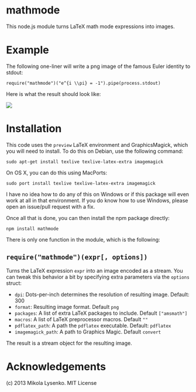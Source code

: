 mathmode
========
This node.js module turns LaTeX math mode expressions into images.

Example
=======
The following one-liner will write a png image of the famous Euler identity to stdout:

    require("mathmode")("e^{i \\pi} = -1").pipe(process.stdout)

Here is what the result should look like:

<img src=https://raw.github.com/mikolalysenko/mathmode/master/example/simple.png>

Installation
============

This code uses the `preview` LaTeX environment and GraphicsMagick, which you will need to install.  To do this on Debian, use the following command:

    sudo apt-get install texlive texlive-latex-extra imagemagick

On OS X, you can do this using MacPorts:

    sudo port install texlive texlive-latex-extra imagemagick
    
I have no idea how to do any of this on Windows or if this package will even work at all in that environment. If you do know how to use Windows, please open an issue/pull request with a fix.

Once all that is done, you can then install the npm package directly:

    npm install mathmode

There is only one function in the module, which is the following:


`require("mathmode")(expr[, options])`
--------------------------------------

Turns the LaTeX expression `expr` into an image encoded as a stream.  You can tweak this behavior a bit by specifying extra parameters via the `options` struct:

* `dpi`: Dots-per-inch determines the resolution of resulting image.  Default: 300
* `format`:  Resulting image format. Default `png`
* `packages`: A list of extra LaTeX packages to include.  Default `["amsmath"]`
* `macros`: A list of LaTeX preprocessor macros.  Default `""`
* `pdflatex_path`: A path the `pdflatex` executable.  Default: `pdflatex`
* `imagemagick_path`: A path to Graphics Magic.  Default `convert`

The result is a stream object for the resulting image.


Acknowledgements
================
(c) 2013 Mikola Lysenko.  MIT License
